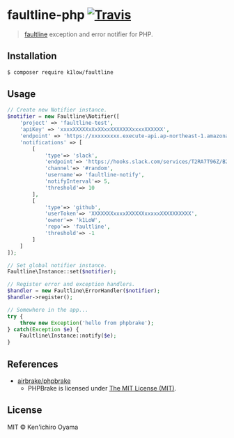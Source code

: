 # faultline-php [![Travis](https://img.shields.io/travis/k1LoW/faultline-php.svg)](https://travis-ci.org/k1LoW/faultline-php)

> [faultline](https://github.com/k1LoW/faultline) exception and error notifier for PHP.

## Installation

```sh
$ composer require k1low/faultline
```

## Usage

```php
// Create new Notifier instance.
$notifier = new Faultline\Notifier([
    'project' => 'faultline-test',
    'apiKey' => 'xxxxXXXXXxXxXXxxXXXXXXXxxxxXXXXXX',
    'endpoint' => 'https://xxxxxxxxx.execute-api.ap-northeast-1.amazonaws.com/v0',
    'notifications' => [
        [
            'type'=> 'slack',
            'endpoint'=> 'https://hooks.slack.com/services/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',
            'channel'=> '#random',
            'username'=> 'faultline-notify',
            'notifyInterval'=> 5,
            'threshold'=> 10
        ],
        [
            'type'=> 'github',
            'userToken'=> 'XXXXXXXxxxxXXXXXXxxxxxXXXXXXXXXX',
            'owner'=> 'k1LoW',
            'repo'=> 'faultline',
            'threshold'=> -1
        ]
    ]
]);

// Set global notifier instance.
Faultline\Instance::set($notifier);

// Register error and exception handlers.
$handler = new Faultline\ErrorHandler($notifier);
$handler->register();

// Somewhere in the app...
try {
    throw new Exception('hello from phpbrake');
} catch(Exception $e) {
    Faultline\Instance::notify($e);
}
```


## References

- [airbrake/phpbrake](https://github.com/airbrake/phpbrake)
    - PHPBrake is licensed under [The MIT License (MIT)](https://github.com/airbrake/phpbrake/LICENSE).

## License

MIT © Ken&#39;ichiro Oyama
